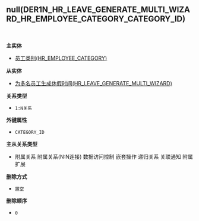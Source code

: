 ## null(DER1N_HR_LEAVE_GENERATE_MULTI_WIZARD_HR_EMPLOYEE_CATEGORY_CATEGORY_ID) <!-- {docsify-ignore-all} -->



<br>
<p class="panel-title"><b>主实体</b></p>

* [员工类别(HR_EMPLOYEE_CATEGORY)](module/hr/hr_employee_category)

<p class="panel-title"><b>从实体</b></p>

* [为多名员工生成休假时间(HR_LEAVE_GENERATE_MULTI_WIZARD)](module/hr/hr_leave_generate_multi_wizard)

<p class="panel-title"><b>关系类型</b></p>

* `1:N关系`

<p class="panel-title"><b>外键属性</b></p>

* `CATEGORY_ID`

<p class="panel-title"><b>主从关系类型</b></p>

* <i class="fa fa-square"/></i> 附属关系 <i class="fa fa-square"/></i> 附属关系(N:N连接) <i class="fa fa-square"/></i> 数据访问控制 <i class="fa fa-square"/></i> 嵌套操作 <i class="fa fa-square"/></i> 递归关系 <i class="fa fa-square"/></i> 关联通知 <i class="fa fa-square"/></i> 附属扩展

<p class="panel-title"><b>删除方式</b></p>

* `置空`

<p class="panel-title"><b>删除顺序</b></p>

* `0`
